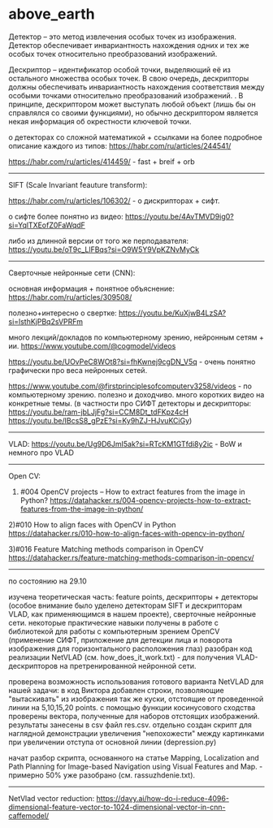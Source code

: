 # above_earth
Детектор – это метод извлечения особых точек из изображения. 
Детектор обеспечивает инвариантность нахождения одних и тех же особых точек относительно преобразований изображений.

Дескриптор – идентификатор особой точки, выделяющий её из остального множества особых точек. 
В свою очередь, дескрипторы должны обеспечивать инвариантность нахождения соответствия между особыми точками относительно преобразований изображений. . В принципе, дескриптором может выступать любой объект (лишь бы он справлялся со своими функциями), но обычно дескриптором является некая информация об окрестности ключевой точки. 

о детекторах со сложной математикой + ссылками на более подробное описание каждого из типов: https://habr.com/ru/articles/244541/ 


https://habr.com/ru/articles/414459/ - fast + breif + orb

_________________________________________________________________________________________________

SIFT (Scale Invariant feauture transform):

https://habr.com/ru/articles/106302/ - о дискрипторах + сифт.

о сифте более понятно из видео: https://youtu.be/4AvTMVD9ig0?si=YqlTXEofZ0FaWqdF 

либо из длинной версии от того же перподавателя: https://youtu.be/oT9c_LlFBqs?si=O9W5Y9VpKZNvMyCk

_________________________________________________________________________________________________

Сверточные нейронные сети (CNN):

основная информация + понятное объяснение: https://habr.com/ru/articles/309508/

полезно+интересно о свертке: https://youtu.be/KuXjwB4LzSA?si=lsthKjPBq2sVPRFm

много лекций/докладов по компьютерному зрению, нейронным сетям + ии. https://www.youtube.com/@cogmodel/videos

https://youtu.be/UOvPeC8WOt8?si=fhKwnej9cgDN_V5q - очень понятно графически про веса нейронных сетей.

https://www.youtube.com/@firstprinciplesofcomputerv3258/videos - по компьютерному зрению. полезно и доходчиво. много коротких видео на конкретные темы.
(в частности про СИФТ детекторы и дескрипторы: https://youtu.be/ram-jbLJjFg?si=CCM8Dt_tdFKpz4cH     https://youtu.be/IBcsS8_gPzE?si=Ky9hZJ-HJvuKCiGy)

_________________________________________________________________________________________________

VLAD:
https://youtu.be/Ug9D6JmI5ak?si=RTcKM1GTfdi8y2ic -  BoW и немного про VLAD

_________________________________________________________________________________________________

Open CV:

1) #004 OpenCV projects – How to extract features from the image in Python?
https://datahacker.rs/004-opencv-projects-how-to-extract-features-from-the-image-in-python/

2)#010 How to align faces with OpenCV in Python
https://datahacker.rs/010-how-to-align-faces-with-opencv-in-python/

3)#016 Feature Matching methods comparison in OpenCV
https://datahacker.rs/feature-matching-methods-comparison-in-opencv/



_________________________________________________________________________________________________

по состоянию на 29.10

изучена теоретическая часть: feature points, дескрипторы + детекторы (особое внимание было уделено детекторам SIFT и дескрипторам VLAD, как применяющимся в нашем проекте), сверточные нейронные сети.
некоторые практические навыки получены в работе с библиотекой для работы с компьютерным зрением OpenCV (применение СИФТ, приложение для детекции лица и поворота изображения для горизонтального расположения глаз)
разобран код реализации NetVLAD (см. how_does_it_work.txt) -  для получения VLAD-дескрипторов на претренированной нейронной сети. 

проверена возможность использования готового варианта NetVLAD для нашей задачи: в код Виктора добавлен строки, позволяющие "вытаскивать" из изображения так же куски, отстоящие от проведенной линии на 5,10,15,20 points. 
с помощью функции косинусового сходства проверены вектора, полученные для наборов отстоящих изображений. результаты занесены в csv файл res.csv. отдельно создан скрипт для наглядной демонстрации увеличения "непохожести" между картинками при увеличении отступа от 
основной линии (depression.py)

начат разбор скрипта, основанного на статье Mapping, Localization and Path Planning for Image-based Navigation using Visual Features and Map. - примерно 50% уже разобрано (см. rassuzhdenie.txt).

_____________________________________________________________________________

NetVlad vector reduction:
https://davy.ai/how-do-i-reduce-4096-dimensional-feature-vector-to-1024-dimensional-vector-in-cnn-caffemodel/
